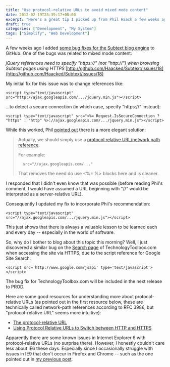 ```yaml
---
title: "Use protocol-relative URLs to avoid mixed mode content"
date: 2012-02-19T23:39:17+08:00
excerpt: "Here's a great tip I picked up from Phil Haack a few weeks ago for avoiding those pesky warnings like \"Only secure content is displayed.\""
draft: true
categories: ["Development", "My System"]
tags: ["Simplify", "Web Development"]
---
```


A few weeks ago I added [some bug fixes for the Subtext blog engine](/blog/jjameson/2012/01/31/building-technologytoolbox-com-part-19) to GitHub. One of the bugs was related to mixed mode content:

<cite>jQuery references need to specify "https://" (not "http://") when
browsing Subtext pages using HTTPS</cite>
[http://github.com/Haacked/Subtext/issues/18](http://github.com/Haacked/Subtext/issues/18)

My initial fix for this issue was to change references like:

```
<script type="text/javascript" src="http://ajax.googleapis.com/.../jquery.min.js"></script>
```

...to detect a secure connection (in which case, specify "https://" instead):

```
<script type="text/javascript" src="<%= Request.IsSecureConnection ? "https" : "http" %>://ajax.googleapis.com/.../jquery.min.js"></script>
```

While this worked, Phil [pointed out](http://github.com/Haacked/Subtext/pull/7) there is a more elegant solution:

> Actually, we should simply use a [protocol
> relative URL/network path reference](http://paulirish.com/2010/the-protocol-relative-url/).
> 
> For example:
> 
>       src="//ajax.googleapis.com/..."
> 
> That removes the need do use &lt;%= %&gt; blocks here and is cleaner.

I responded that I didn't even know that was possible (before reading Phil's comment, I would have assumed a URL beginning with "//" would be interpreted as a server-relative URL).

Consequently I updated my fix to incorporate Phil's recommendation:

```
<script type="text/javascript" src="//ajax.googleapis.com/.../jquery.min.js"></script>
```

This just shows that there is always a valuable lesson to be learned each and every day -- especially in the world of software.

So, why do I bother to blog about this topic this morning? Well, I just discovered a similar bug on the [Search page](/Search.aspx) of TechnologyToolbox.com when accessing the site via HTTPS, due to the script reference for Google Site Search:

```
<script src='http://www.google.com/jsapi' type='text/javascript'></script>
```

The bug fix for TechnologyToolbox.com will be included in the next release to PROD.

Here are some good resources for understanding more about protocol-relative URLs (as pointed out in the first resource below, these are technically called network-path references according to RFC 3986, but "protocol-relative URL" seems more intuitive):

- [The protocol-relative
  URL](http://paulirish.com/2010/the-protocol-relative-url/)
- [Using Protocol Relative URLs to Switch between HTTP and HTTPS](http://blog.httpwatch.com/2010/02/10/using-protocol-relative-urls-to-switch-between-http-and-https/)

Apparently there are some known issues in Internet Explorer 6 with protocol-relative URLs (no surprise there). However, I honestly couldn't care less about IE6 these days. Especially since I occasionally struggle with issues in IE9 that don't occur in Firefox and Chrome -- such as the one pointed out in [my previous
post](/blog/jjameson/2012/02/19/html-to-pdf-converters).


